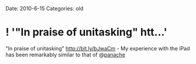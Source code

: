 Date: 2010-6-15
Categories: old

# ! '"In praise of unitasking"  htt...'

"In praise of unitasking"  <a href="http://bit.ly/bJwaCm" rel="nofollow">http://bit.ly/bJwaCm</a> - My experience with the iPad has been remarkably similar to that of @<a href="http://twitter.com/panache" class="aktt_username">panache</a>
